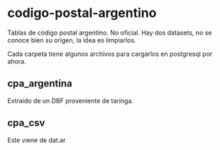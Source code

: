 # codigo-postal-argentino

Tablas de código postal argentino. No oficial. Hay dos datasets, no se conoce bien
su origen, la idea es limpiarlos.

Cada carpeta tiene algunos archivos para cargarlos en postgresql por ahora.


## cpa_argentina

Extraido de un DBF proveniente de taringa.


## cpa_csv

Este viene de dat.ar
